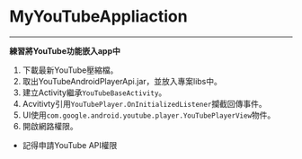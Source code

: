 # MyYouTubeAppliaction
---------
**練習將YouTube功能嵌入app中**


1. 下載最新YouTube壓縮檔。
2. 取出YouTubeAndroidPlayerApi.jar，並放入專案libs中。
3. 建立Activity繼承`YouTubeBaseActivity`。
4. Acvitivty引用`YouTubePlayer.OnInitializedListener`攔截回傳事件。
5. UI使用`com.google.android.youtube.player.YouTubePlayerView`物件。
6. 開啟網路權限。


* 記得申請YouTube API權限